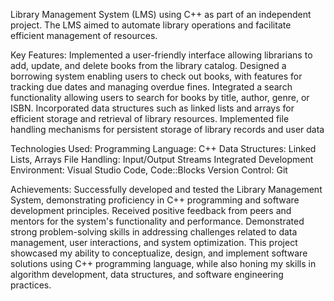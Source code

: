 Library Management System (LMS) using C++ as part of an independent project. The LMS aimed to automate library operations and facilitate efficient management of resources.

Key Features: Implemented a user-friendly interface allowing librarians to add, update, and delete books from the library catalog. Designed a borrowing system enabling users to check out books, with features for tracking due dates and managing overdue fines. Integrated a search functionality allowing users to search for books by title, author, genre, or ISBN. Incorporated data structures such as linked lists and arrays for efficient storage and retrieval of library resources. Implemented file handling mechanisms for persistent storage of library records and user data

Technologies Used: Programming Language: C++ Data Structures: Linked Lists, Arrays File Handling: Input/Output Streams Integrated Development Environment: Visual Studio Code, Code::Blocks Version Control: Git

Achievements: Successfully developed and tested the Library Management System, demonstrating proficiency in C++ programming and software development principles. Received positive feedback from peers and mentors for the system's functionality and performance. Demonstrated strong problem-solving skills in addressing challenges related to data management, user interactions, and system optimization. This project showcased my ability to conceptualize, design, and implement software solutions using C++ programming language, while also honing my skills in algorithm development, data structures, and software engineering practices.

